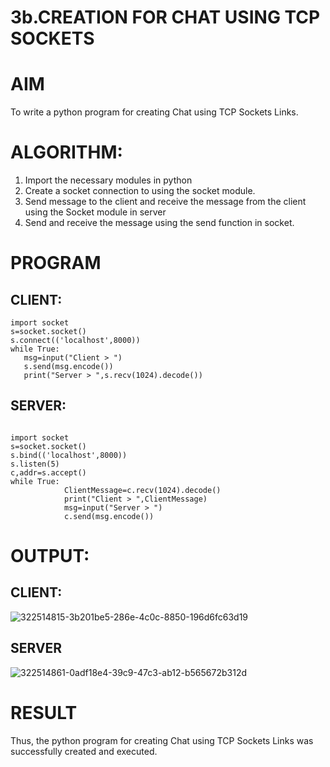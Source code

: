 # 3b.CREATION FOR CHAT USING TCP SOCKETS

# AIM
To write a python program for creating Chat using TCP Sockets Links.
# ALGORITHM:
1. Import the necessary modules in python
2. Create a socket connection to using the socket module.
3. Send message to the client and receive the message from the client using the Socket module in
 server
4. Send and receive the message using the send function in socket.
# PROGRAM
## CLIENT:
```
import socket 
s=socket.socket() 
s.connect(('localhost',8000)) 
while True: 
   msg=input("Client > ") 
   s.send(msg.encode()) 
   print("Server > ",s.recv(1024).decode())
```
## SERVER:
```
 
import socket 
s=socket.socket() 
s.bind(('localhost',8000)) 
s.listen(5) 
c,addr=s.accept() 
while True: 
            ClientMessage=c.recv(1024).decode() 
            print("Client > ",ClientMessage) 
            msg=input("Server > ") 
            c.send(msg.encode())
```
# OUTPUT:
## CLIENT:
![322514815-3b201be5-286e-4c0c-8850-196d6fc63d19](https://github.com/rajamanikandanravikumar/3b_CHAT_USING_TCP_SOCKETS/assets/145742839/859c9047-79f8-4173-8415-7e09c238c26a)
## SERVER
![322514861-0adf18e4-39c9-47c3-ab12-b565672b312d](https://github.com/rajamanikandanravikumar/3b_CHAT_USING_TCP_SOCKETS/assets/145742839/7c2d13ce-8eb7-48b6-9e5f-77b3d0f920ad)

# RESULT
Thus, the python program for creating Chat using TCP Sockets Links was successfully 
created and executed.
